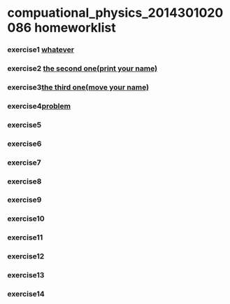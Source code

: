 # compuational_physics_2014301020086 homeworklist
### exercise1 [whatever](https://www.zybuluo.com/2014301020086/note/498577)
### exercise2 [the second one(print your name)](https://www.zybuluo.com/2014301020086/note/505254)
### exercise3[the third one(move your name)](https://www.zybuluo.com/2014301020086/note/513395)
### exercise4[problem](https://www.zybuluo.com/2014301020086/note/525988)
### exercise5
### exercise6
### exercise7
### exercise8
### exercise9
### exercise10
### exercise11
### exercise12
### exercise13
### exercise14
